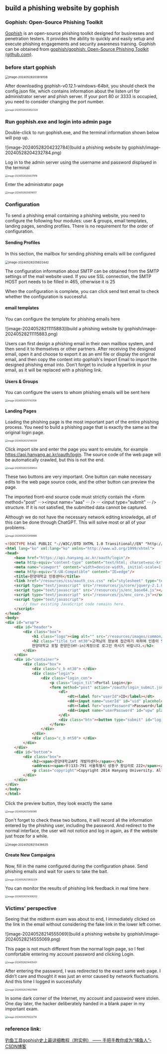 ## build a phishing website by gophish

### Gophish: Open-Source Phishing Toolkit

[Gophish](https://getgophish.com/) is an open-source phishing toolkit designed for businesses and penetration testers. It provides the ability to quickly and easily setup and execute phishing engagements and security awareness training. Gophish can be obtained from [gophish/gophish: Open-Source Phishing Toolkit (github.com)](https://github.com/gophish/gophish).

### before start gophish

<img src="build a phishing website by gophish/image-20240528203818108.png" alt="image-20240528203818108" style="zoom: 67%;" />

After downloading gophish-v0.12.1-windows-64bit, you should check the config.json file, which contains information about the listen urI for administrator server and phish server. If your port 80 or 3333 is occupied, you need to consider changing the port number.

<img src="build a phishing website by gophish/image-20240528203622328.png" alt="image-20240528203622328" style="zoom: 50%;" />

### Run gophish.exe  and login into admin page

Double-click to run gophish.exe, and the terminal information shown below will pop up.

![image-20240528204232784](build a phishing website by gophish/image-20240528204232784.png)

Log in to the admin server using the username and password displayed in the terminal

<img src="build a phishing website by gophish/image-20240528204437918.png" alt="image-20240528204437918" style="zoom: 50%;" />

Enter the administrator page

<img src="build a phishing website by gophish/image-20240528204516517.png" alt="image-20240528204516517" style="zoom: 50%;" />

### Configuration

To send a phishing email containing a phishing website, you need to configure the following four modules: user & groups, email templates, landing pages, sending profiles. There is no requirement for the order of configuration.

#### Sending Profiles

In this section, the mailbox for sending phishing emails will be configured

<img src="build a phishing website by gophish/image-20240528205822442.png" alt="image-20240528205822442" style="zoom:67%;" />

The configuration information about SMTP can be obtained from the SMTP settings of the mail website used. If you use SSL connection, the SMTP HOST port needs to be filled in 465, otherwise it is 25

When the configuration is complete, you can click send test email to check whether the configuration is successful.

#### email templates

You can configure the template for phishing emails here

![image-20240528211115883](build a phishing website by gophish/image-20240528211115883.png)

Users can first design a phishing email in their own mailbox system, and then send it to themselves or other partners. After receiving the designed email, open it and choose to export it as an eml file or display the original email, and then copy the content into gophish's Import Email to import the designed phishing email into. Don’t forget to include a hyperlink in your email, as it will be replaced with a phishing link.

#### Users & Groups

You can configure the users to whom phishing emails will be sent here

<img src="build a phishing website by gophish/image-20240528211743708.png" alt="image-20240528211743708" style="zoom: 50%;" />

#### Landing Pages

Loading the phishing page is the most important part of the entire phishing process. You need to build a phishing page that is exactly the same as the original login page.

<img src="build a phishing website by gophish/image-20240528212146309.png" alt="image-20240528212146309" style="zoom: 50%;" />

Click import site and enter the page you want to emulate, for example https://api.hanyang.ac.kr/oauth/login. The source code of the web page will be automatically crawled, but this is not the end.

<img src="build a phishing website by gophish/image-20240528212459553.png" alt="image-20240528212459553" style="zoom:50%;" />

These two buttons are very important. One button can make necessary edits to the web page source code, and the other button can preview the page.

The imported front-end source code must strictly contain the <form method="post" ···><input name="aaa" ··· /> ··· <input type="submit" ··· /></form> structure. If it is not satisfied, the submitted data cannot be captured.

Although we do not have the necessary network editing knowledge, all of this can be done through ChatGPT. This will solve most or all of your problems.

<img src="build a phishing website by gophish/image-20240528212910668.png" alt="image-20240528212910668" style="zoom:50%;" />

```html
<!DOCTYPE html PUBLIC "-//W3C//DTD XHTML 1.0 Transitional//EN" "http://www.w3.org/TR/xhtml1/DTD/xhtml1-transitional.dtd">
<html lang="ko" xml:lang="ko" xmlns="http://www.w3.org/1999/xhtml">
<head>
    <base href="https://api.hanyang.ac.kr/oauth/login"/>
    <meta http-equiv="content-type" content="text/html; charset=euc-kr"/>
    <meta name="viewport" content="width=device-width, initial-scale=1.0, user-scalable=no, minimum-scale=1.0, maximum-scale=1.0"/>
    <meta http-equiv="X-UA-Compatible" content="IE=edge"/>
    <title>한양대학교 인증센터</title>
    <link href="/resources/css/oauth_css.css" rel="stylesheet" type="text/css"/>
    <script type="text/javascript" src="/resources/js/core/jquery-2.1.0.min.js"></script>
    <script type="text/javascript" src="/resources/js/enc_base64.js"></script>
    <script type="text/javascript" src="/resources/js/enc_core.js"></script>
    <script type="text/javascript">
        // Your existing JavaScript code remains here.
    </script>
</head>
<body>
<div id="wrap">
    <div id="header">
        <div class="box">
            <h1 class="logo"><img alt="" src="/resources/images/common/logo.png"/><span class="title">한양대학교 | 로그인</span></h1>
            <h2 class="title_txt mt30">고객님의 정보에 접근하기 위하여 인증이 필요합니다.<br/>
            한양대학교 포털 한양인(HY-in)계정으로 로그인 하시기 바랍니다.</h2>
        </div>
    </div>
    <div id="container">
        <div class="box">
            <div class="c_b mt30"> </div>
            <div class="login">
                <div class="login_con">
                    <p class="login_tit">Portal Login</p>
                    <form method="post" action="/oauth/login_submit.json">
                        <dl>
                            <dt><label for="userId">ID</label></dt>
                            <dd><input name="userId" id="uid" placeholder="아이디를 입력하세요" type="text" value=""/></dd>
                            <dt><label for="userPassword">Password</label></dt>
                            <dd><input name="userPassword" id="upw" placeholder="비밀번호를 입력하세요" type="password" value=""/></dd>
                        </dl>
                        <div class="btn"><button type="submit" id="login_btn">로그인</button></div>
                    </form>
                </div>
            </div>
            <div class="c_b mt50"> </div>
        </div>
    </div>
    <div id="bottom">
        <div class="box">
            <h2><span>한양대학교API 개발자센터</span></h2>
            <address><span>우)133-791 서울특별시 성동구 왕십리로 222</span></address>
            <p class="copyright">Copyright 2014 Hanyang University. All Rights Reserved.</p>
        </div>
    </div>
</div>
</body>
</html>
```

Click the preview button, they look exactly the same

<img src="build a phishing website by gophish/image-20240528213410085.png" alt="image-20240528213410085" style="zoom:50%;" />

Don't forget to check these two buttons, it will record all the information entered by the phishing user, including the password. And redirect to the normal interface, the user will not notice and log in again, as if the website just froze for a while.

<img src="build a phishing website by gophish/image-20240528213436635.png" alt="image-20240528213436635" style="zoom: 67%;" />

#### Create New Campaigns

Now, fill in the name configured during the configuration phase. Send phishing emails and wait for users to take the bait.

<img src="build a phishing website by gophish/image-20240528213832329.png" alt="image-20240528213832329" style="zoom: 50%;" />

You can monitor the results of phishing link feedback in real time here

<img src="build a phishing website by gophish/image-20240528214308202.png" alt="image-20240528214308202" style="zoom:50%;" />

### Victims’ perspective

Seeing that the midterm exam was about to end, I immediately clicked on the link in the email without considering the fake link in the lower left corner.

![image-20240528214555069](build a phishing website by gophish/image-20240528214555069.png)

This page is not much different from the normal login page, so I feel comfortable entering my account password and clicking Login.

<img src="build a phishing website by gophish/image-20240528214405431.png" alt="image-20240528214405431" style="zoom: 50%;" />

After entering the password, I was redirected to the exact same web page. I didn’t care and thought it was just an error caused by network fluctuations. And this time I logged in successfully

<img src="build a phishing website by gophish/image-20240528214827989.png" alt="image-20240528214827989" style="zoom:50%;" />

In some dark corner of the Internet, my account and password were stolen. One day later, the hacker deliberately handed in a blank paper in my important exam.

<img src="build a phishing website by gophish/image-20240528215022719.png" alt="image-20240528215022719" style="zoom:50%;" />

### reference link:

 [钓鱼工具gophish史上最详细教程（附实例） —— 手把手教你成为“捕鱼人”-CSDN博客](https://blog.csdn.net/qq_42939527/article/details/107485116)